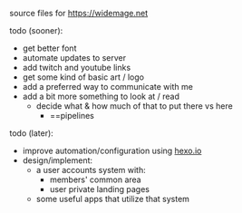 source files for https://widemage.net

todo (sooner): 
* get better font
* automate updates to server
* add twitch and youtube links
* get some kind of basic art / logo
* add a preferred way to communicate with me
* add a bit more something to look at / read
  * decide what & how much of that to put there vs here
    * ==pipelines

todo (later):
* improve automation/configuration using [hexo.io](https://hexo.io)
* design/implement:
  * a user accounts system with:
    * members' common area
    * user private landing pages
  * some useful apps that utilize that system
